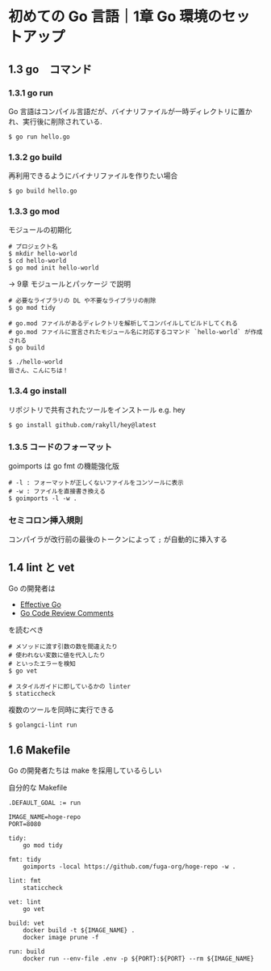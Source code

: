 # 初めての Go 言語｜1章 Go 環境のセットアップ

## 1.3 go　コマンド

### 1.3.1 go run

Go 言語はコンパイル言語だが、バイナリファイルが一時ディレクトリに置かれ、実行後に削除されている.

```shell
$ go run hello.go
```

### 1.3.2 go build

再利用できるようにバイナリファイルを作りたい場合

```shell
$ go build hello.go
```

### 1.3.3 go mod

モジュールの初期化

```shell
# プロジェクト名
$ mkdir hello-world
$ cd hello-world
$ go mod init hello-world
```

-> 9章 モジュールとパッケージ で説明

```shell
# 必要なライブラリの DL や不要なライブラリの削除
$ go mod tidy

# go.mod ファイルがあるディレクトリを解析してコンパイルしてビルドしてくれる
# go.mod ファイルに宣言されたモジュール名に対応するコマンド `hello-world` が作成される
$ go build

$ ./hello-world
皆さん、こんにちは！
```

### 1.3.4 go install

リポジトリで共有されたツールをインストール e.g. hey

```shell
$ go install github.com/rakyll/hey@latest
```

### 1.3.5 コードのフォーマット

goimports は go fmt の機能強化版

```shell
# -l : フォーマットが正しくないファイルをコンソールに表示
# -w : ファイルを直接書き換える
$ goimports -l -w .
```

### セミコロン挿入規則

コンパイラが改行前の最後のトークンによって `;` が自動的に挿入する

## 1.4 lint と vet

Go の開発者は

- [Effective Go](https://go.dev/doc/effective_go)
- [Go Code Review Comments](https://github.com/golang/go/wiki/CodeReviewComments)

を読むべき

```shell
# メソッドに渡す引数の数を間違えたり
# 使われない変数に値を代入したり
# といったエラーを検知
$ go vet
```

```shell
# スタイルガイドに即しているかの linter
$ staticcheck
```

複数のツールを同時に実行できる

```shell
$ golangci-lint run
```

## 1.6 Makefile

Go の開発者たちは make を採用しているらしい

自分的な Makefile
```shell
.DEFAULT_GOAL := run

IMAGE_NAME=hoge-repo
PORT=8080

tidy:
	go mod tidy

fmt: tidy
	goimports -local https://github.com/fuga-org/hoge-repo -w .

lint: fmt
	staticcheck

vet: lint
	go vet

build: vet
	docker build -t ${IMAGE_NAME} .
	docker image prune -f

run: build
	docker run --env-file .env -p ${PORT}:${PORT} --rm ${IMAGE_NAME}
```
